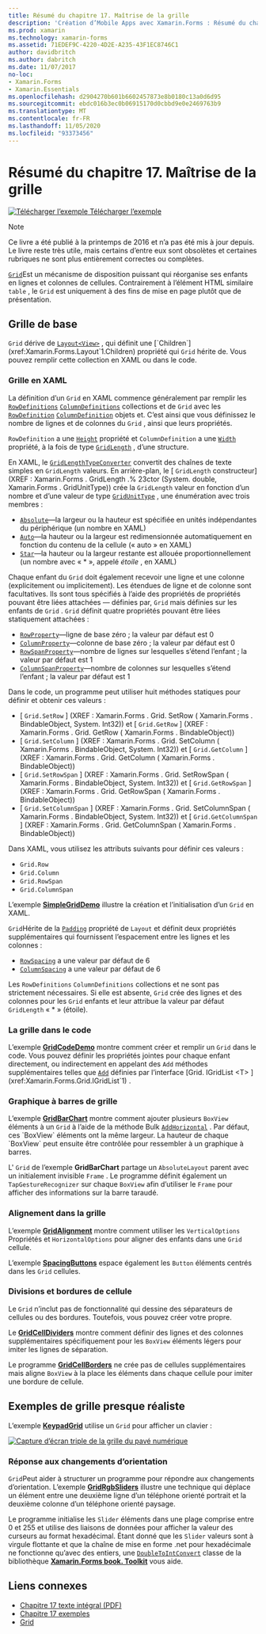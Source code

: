 ```yaml
---
title: Résumé du chapitre 17. Maîtrise de la grille
description: 'Création d’Mobile Apps avec Xamarin.Forms : Résumé du chapitre 17. Maîtrise de la grille'
ms.prod: xamarin
ms.technology: xamarin-forms
ms.assetid: 71EDEF9C-4220-4D2E-A235-43F1EC8746C1
author: davidbritch
ms.author: dabritch
ms.date: 11/07/2017
no-loc:
- Xamarin.Forms
- Xamarin.Essentials
ms.openlocfilehash: d2904270b601b6602457873e8b0180c13a0d6d95
ms.sourcegitcommit: ebdc016b3ec0b06915170d0cbbd9e0e2469763b9
ms.translationtype: MT
ms.contentlocale: fr-FR
ms.lasthandoff: 11/05/2020
ms.locfileid: "93373456"
---
```

# <a name="summary-of-chapter-17-mastering-the-grid"></a>Résumé du chapitre 17. Maîtrise de la grille

[![Télécharger l’exemple](~/media/shared/download.png) Télécharger l’exemple](https://github.com/xamarin/xamarin-forms-book-samples/tree/master/Chapter17)

> [!NOTE]
> Ce livre a été publié à la printemps de 2016 et n’a pas été mis à jour depuis. Le livre reste très utile, mais certains d’entre eux sont obsolètes et certaines rubriques ne sont plus entièrement correctes ou complètes.

[`Grid`](xref:Xamarin.Forms.Grid)Est un mécanisme de disposition puissant qui réorganise ses enfants en lignes et colonnes de cellules. Contrairement à l’élément HTML similaire `table` , le `Grid` est uniquement à des fins de mise en page plutôt que de présentation.

## <a name="the-basic-grid"></a>Grille de base

`Grid` dérive de [`Layout<View>`](xref:Xamarin.Forms.Layout`1) , qui définit une [`Children`](xref:Xamarin.Forms.Layout`1.Children) propriété qui `Grid` hérite de. Vous pouvez remplir cette collection en XAML ou dans le code.

### <a name="the-grid-in-xaml"></a>Grille en XAML

La définition d’un `Grid` en XAML commence généralement par remplir les [`RowDefinitions`](xref:Xamarin.Forms.Grid.RowDefinitions) [`ColumnDefinitions`](xref:Xamarin.Forms.Grid.ColumnDefinitions) collections et de `Grid` avec les [`RowDefinition`](xref:Xamarin.Forms.RowDefinition) [`ColumnDefinition`](xref:Xamarin.Forms.ColumnDefinition) objets et. C’est ainsi que vous définissez le nombre de lignes et de colonnes du `Grid` , ainsi que leurs propriétés.

`RowDefinition` a une [`Height`](xref:Xamarin.Forms.RowDefinition.Height) propriété et `ColumnDefinition` a une [`Width`](xref:Xamarin.Forms.ColumnDefinition.Width) propriété, à la fois de type [`GridLength`](xref:Xamarin.Forms.GridLength) , d’une structure.

En XAML, le [`GridLengthTypeConverter`](xref:Xamarin.Forms.GridLengthTypeConverter) convertit des chaînes de texte simples en `GridLength` valeurs. En arrière-plan, le [ `GridLength` constructeur] (XREF : Xamarin.Forms . GridLength .% 23ctor (System. double, Xamarin.Forms . GridUnitType)) crée la `GridLength` valeur en fonction d’un nombre et d’une valeur de type [`GridUnitType`](xref:Xamarin.Forms.GridUnitType) , une énumération avec trois membres :

- [`Absolute`](xref:Xamarin.Forms.GridUnitType.Absolute)&mdash;la largeur ou la hauteur est spécifiée en unités indépendantes du périphérique (un nombre en XAML)
- [`Auto`](xref:Xamarin.Forms.GridUnitType.Auto)&mdash;la hauteur ou la largeur est redimensionnée automatiquement en fonction du contenu de la cellule (« auto » en XAML)
- [`Star`](xref:Xamarin.Forms.GridUnitType.Star)&mdash;la hauteur ou la largeur restante est allouée proportionnellement (un nombre avec « \* », appelé *étoile* , en XAML)

Chaque enfant du `Grid` doit également recevoir une ligne et une colonne (explicitement ou implicitement). Les étendues de ligne et de colonne sont facultatives. Ils sont tous spécifiés à l’aide des propriétés de propriétés pouvant être liées attachées &mdash; définies par, `Grid` mais définies sur les enfants de `Grid` . `Grid` définit quatre propriétés pouvant être liées statiquement attachées :

- [`RowProperty`](xref:Xamarin.Forms.Grid.RowProperty)&mdash;ligne de base zéro ; la valeur par défaut est 0
- [`ColumnProperty`](xref:Xamarin.Forms.Grid.ColumnProperty)&mdash;colonne de base zéro ; la valeur par défaut est 0
- [`RowSpanProperty`](xref:Xamarin.Forms.Grid.RowSpanProperty)&mdash;nombre de lignes sur lesquelles s’étend l’enfant ; la valeur par défaut est 1
- [`ColumnSpanProperty`](xref:Xamarin.Forms.Grid.ColumnSpanProperty)&mdash;nombre de colonnes sur lesquelles s’étend l’enfant ; la valeur par défaut est 1

Dans le code, un programme peut utiliser huit méthodes statiques pour définir et obtenir ces valeurs :

- [ `Grid.SetRow` ] (XREF : Xamarin.Forms . Grid. SetRow ( Xamarin.Forms . BindableObject, System. Int32)) et [ `Grid.GetRow` ] (XREF : Xamarin.Forms . Grid. GetRow ( Xamarin.Forms . BindableObject))
- [ `Grid.SetColumn` ] (XREF : Xamarin.Forms . Grid. SetColumn ( Xamarin.Forms . BindableObject, System. Int32)) et [ `Grid.GetColumn` ] (XREF : Xamarin.Forms . Grid. GetColumn ( Xamarin.Forms . BindableObject))
- [ `Grid.SetRowSpan` ] (XREF : Xamarin.Forms . Grid. SetRowSpan ( Xamarin.Forms . BindableObject, System. Int32)) et [ `Grid.GetRowSpan` ] (XREF : Xamarin.Forms . Grid. GetRowSpan ( Xamarin.Forms . BindableObject))
- [ `Grid.SetColumnSpan` ] (XREF : Xamarin.Forms . Grid. SetColumnSpan ( Xamarin.Forms . BindableObject, System. Int32)) et [ `Grid.GetColumnSpan` ] (XREF : Xamarin.Forms . Grid. GetColumnSpan ( Xamarin.Forms . BindableObject))

Dans XAML, vous utilisez les attributs suivants pour définir ces valeurs :

- `Grid.Row`
- `Grid.Column`
- `Grid.RowSpan`
- `Grid.ColumnSpan`

L’exemple [**SimpleGridDemo**](https://github.com/xamarin/xamarin-forms-book-samples/tree/master/Chapter17/SimpleGridDemo) illustre la création et l’initialisation d’un `Grid` en XAML.

`Grid`Hérite de la [`Padding`](xref:Xamarin.Forms.Layout.Padding) propriété de `Layout` et définit deux propriétés supplémentaires qui fournissent l’espacement entre les lignes et les colonnes :

- [`RowSpacing`](xref:Xamarin.Forms.Grid.RowSpacing) a une valeur par défaut de 6
- [`ColumnSpacing`](xref:Xamarin.Forms.Grid.ColumnSpacing) a une valeur par défaut de 6

Les `RowDefinitions` `ColumnDefinitions` collections et ne sont pas strictement nécessaires. Si elle est absente, `Grid` crée des lignes et des colonnes pour les `Grid` enfants et leur attribue la valeur par défaut `GridLength` « \* » (étoile).

### <a name="the-grid-in-code"></a>La grille dans le code

L’exemple [**GridCodeDemo**](https://github.com/xamarin/xamarin-forms-book-samples/tree/master/Chapter17/GridCodeDemo) montre comment créer et remplir un `Grid` dans le code. Vous pouvez définir les propriétés jointes pour chaque enfant directement, ou indirectement en appelant des `Add` méthodes supplémentaires telles que [`Add`](xref:Xamarin.Forms.Grid.IGridList`1.Add*) définies par l’interface [Grid. IGridList <T> ](xref:Xamarin.Forms.Grid.IGridList`1) .

### <a name="the-grid-bar-chart"></a>Graphique à barres de grille

L’exemple [**GridBarChart**](https://github.com/xamarin/xamarin-forms-book-samples/tree/master/Chapter17/GridBarChart) montre comment ajouter plusieurs `BoxView` éléments à un `Grid` à l’aide de la méthode Bulk [`AddHorizontal`](xref:Xamarin.Forms.Grid.IGridList`1.AddHorizontal*) . Par défaut, ces `BoxView` éléments ont la même largeur. La hauteur de chaque `BoxView` peut ensuite être contrôlée pour ressembler à un graphique à barres.

L' `Grid` de l’exemple **GridBarChart** partage un `AbsoluteLayout` parent avec un initialement invisible `Frame` . Le programme définit également un `TapGestureRecognizer` sur chaque `BoxView` afin d’utiliser le `Frame` pour afficher des informations sur la barre taraudé.

### <a name="alignment-in-the-grid"></a>Alignement dans la grille

L’exemple [**GridAlignment**](https://github.com/xamarin/xamarin-forms-book-samples/tree/master/Chapter17/GridAlignment) montre comment utiliser les `VerticalOptions` Propriétés et `HorizontalOptions` pour aligner des enfants dans une `Grid` cellule.

L’exemple [**SpacingButtons**](https://github.com/xamarin/xamarin-forms-book-samples/tree/master/Chapter17/SpacingButtons) espace également les `Button` éléments centrés dans les `Grid` cellules.

### <a name="cell-dividers-and-borders"></a>Divisions et bordures de cellule

Le `Grid` n’inclut pas de fonctionnalité qui dessine des séparateurs de cellules ou des bordures. Toutefois, vous pouvez créer votre propre.

Le [**GridCellDividers**](https://github.com/xamarin/xamarin-forms-book-samples/tree/master/Chapter17/GridCellDividers) montre comment définir des lignes et des colonnes supplémentaires spécifiquement pour les `BoxView` éléments légers pour imiter les lignes de séparation.

Le programme [**GridCellBorders**](https://github.com/xamarin/xamarin-forms-book-samples/tree/master/Chapter17/GridCellBorders) ne crée pas de cellules supplémentaires mais aligne `BoxView` à la place les éléments dans chaque cellule pour imiter une bordure de cellule.

## <a name="almost-real-life-grid-examples"></a>Exemples de grille presque réaliste

L’exemple [**KeypadGrid**](https://github.com/xamarin/xamarin-forms-book-samples/tree/master/Chapter17/KeypadGrid) utilise un `Grid` pour afficher un clavier :

[![Capture d’écran triple de la grille du pavé numérique](images/ch17fg12-small.png "Grille du pavé numérique")](images/ch17fg12-large.png#lightbox "Grille du pavé numérique")

### <a name="responding-to-orientation-changes"></a>Réponse aux changements d’orientation

`Grid`Peut aider à structurer un programme pour répondre aux changements d’orientation. L’exemple [**GridRgbSliders**](https://github.com/xamarin/xamarin-forms-book-samples/tree/master/Chapter17/GridRgbSliders) illustre une technique qui déplace un élément entre une deuxième ligne d’un téléphone orienté portrait et la deuxième colonne d’un téléphone orienté paysage.

Le programme initialise les `Slider` éléments dans une plage comprise entre 0 et 255 et utilise des liaisons de données pour afficher la valeur des curseurs au format hexadécimal. Étant donné que les `Slider` valeurs sont à virgule flottante et que la chaîne de mise en forme .net pour hexadécimale ne fonctionne qu’avec des entiers, une [`DoubleToIntConvert`](https://github.com/xamarin/xamarin-forms-book-samples/blob/master/Libraries/Xamarin.FormsBook.Toolkit/Xamarin.FormsBook.Toolkit/DoubleToIntConverter.cs) classe de la bibliothèque [**Xamarin.Forms book. Toolkit**](https://github.com/xamarin/xamarin-forms-book-samples/tree/master/Libraries/Xamarin.FormsBook.Toolkit) vous aide.

## <a name="related-links"></a>Liens connexes

- [Chapitre 17 texte intégral (PDF)](https://download.xamarin.com/developer/xamarin-forms-book/XamarinFormsBook-Ch17-Apr2016.pdf)
- [Chapitre 17 exemples](https://github.com/xamarin/xamarin-forms-book-samples/tree/master/Chapter17)
- [Grid](~/xamarin-forms/user-interface/layouts/grid.md)
